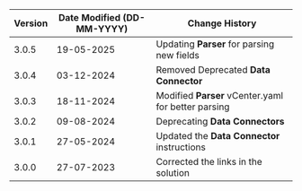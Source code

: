 | **Version** | **Date Modified (DD-MM-YYYY)** | **Change History**                          |
|-------------|--------------------------------|---------------------------------------------|
| 3.0.5       | 19-05-2025                     | Updating **Parser** for parsing new fields  |
| 3.0.4       | 03-12-2024                     | Removed Deprecated **Data Connector**       |
| 3.0.3       | 18-11-2024                     | Modified **Parser** vCenter.yaml for better parsing                 |
| 3.0.2       | 09-08-2024                     | Deprecating **Data Connectors**                 |
| 3.0.1       | 27-05-2024                     | Updated the **Data Connector** instructions | 
| 3.0.0       | 27-07-2023                     | Corrected the links in the solution         | 
